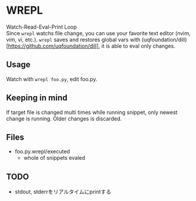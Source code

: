 # WREPL

Watch-Read-Eval-Print Loop<br>
Since `wrepl` watchs file change, you can use your favorite text editor (nvim, vim, vi, etc.).
`wrepl` saves and restores global vars with (uqfoundation/dill)[https://github.com/uqfoundation/dill], it is able to eval only changes.

## Usage

Watch with `wrepl foo.py`, edit foo.py.

## Keeping in mind

If target file is changed multi times while running snippet, only newest change is running.
Older changes is discarded.

## Files
- foo.py.wrepl/executed
  * whole of snippets evaled

## TODO

* stdout, stderrをリアルタイムにprintする
